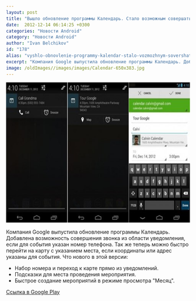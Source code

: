 ```yaml
---
layout: post
title: "Вышло обновление программы Календарь. Стало возможным совершать звонки и открывать карту из области уведомлений"
date:  2012-12-14 06:14:25 +0300
categories: "Новости Android"
category: "Новости Android"
author: "Ivan Belchikov"
id: "178"
alias: "vyshlo-obnovlenie-programmy-kalendar-stalo-vozmozhnym-sovershat-zvonki-i-otkryvat-kartu-iz-oblasti-uvedomlenij"
excerpt: "Компания Google выпустила обновление программы Календарь. Добавлена возможность совершения звонка из области уведомления, если для события указан номер телефона. Так же теперь можно быстро перейти на карту с указанием места, если координаты или адрес указаны для события."
image: /oldImages//images/images/Calendar-650x383.jpg
---
```

<img  src="/oldImages/images/images/Calendar-650x383.jpg" border="0" alt="" title="Calendar" width="650" height="383" >

Компания Google выпустила обновление программы Календарь. Добавлена возможность совершения звонка из области уведомления, если для события указан номер телефона. Так же теперь можно быстро перейти на карту с указанием места, если координаты или адрес указаны для события.
Что нового в этой версии:

<ul>
<li>Набор номера и переход к карте прямо из уведомлений.</li>
<li>Подсказки для места проведения мероприятия.</li>
<li>Быстрое создание мероприятий в режиме просмотра "Месяц".</li>
</ul>
<a href="#" title="Google Calendar" rel="nofollow">Ссылка в Google Play</a>
